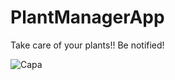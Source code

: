 # PlantManagerApp
Take care of your plants!! Be notified! 

![Capa](https://user-images.githubusercontent.com/45128599/115252456-decdca80-a101-11eb-9bd9-71affc0022fd.png)
